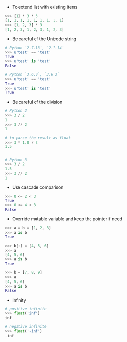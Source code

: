 - To extend list with existing items

```python
>>> [1] * 3 * 3
[1, 1, 1, 1, 1, 1, 1, 1, 1]
>>> [1, 2, 3] * 3
[1, 2, 3, 1, 2, 3, 1, 2, 3]
```

- Be careful of the Unicode string

```python
# Python `2.7.13`, `2.7.14`
>>> u'test' == 'test'
True
>>> u'test' is 'test'
False

# Python `3.6.0`, `3.6.3`
>>> u'test' == 'test'
True
>>> u'test' is 'test'
True
```

- Be careful of the division

```python
# Python 2
>>> 3 / 2
1
>>> 3 // 2
1

# to parse the result as float
>>> 3 * 1.0 / 2
1.5


# Python 3
>>> 3 / 2
1.5
>>> 3 // 2
1
```

- Use cascade comparison

```python
>>> 0 <= 2 < 3
True
>>> 0 <= 4 < 3
False
```

- Override mutable variable and keep the pointer if need

```python
>>> a = b = [1, 2, 3]
>>> a is b
True

>>> b[:] = [4, 5, 6]
>>> a
[4, 5, 6]
>>> a is b
True

>>> b = [7, 8, 9]
>>> a
[4, 5, 6]
>>> a is b
False
```

- Infinity

```python
# positive infinite
>>> float('inf')
inf

# negative infinite
>>> float('-inf')
-inf
```
